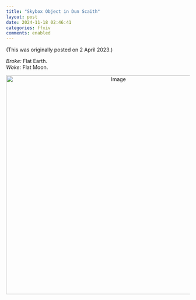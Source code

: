 ```yaml
---
title: "Skybox Object in Dun Scaith"
layout: post
date: 2024-11-18 02:46:41
categories: ffxiv
comments: enabled
---
```

(This was originally posted on 2 April 2023.)

*Broke:* Flat Earth.  
*Woke:* Flat Moon.  
<center><a href="https://raw.githubusercontent.com/Nox13last/nox13last.github.io/refs/heads/main/_uploads/Dun_Scaith_1.png"><img src="https://raw.githubusercontent.com/Nox13last/nox13last.github.io/refs/heads/main/_uploads/Dun_Scaith_1.png" alt="Image" width="600"></a></center>


